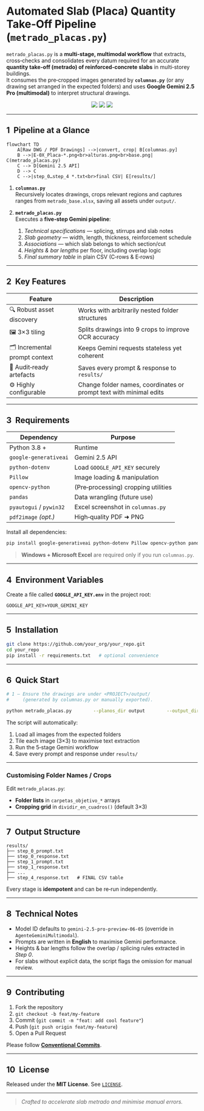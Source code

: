 
# Automated Slab (Placa) Quantity Take‑Off Pipeline (`metrado_placas.py`)

`metrado_placas.py` is a **multi‑stage, multimodal workflow** that extracts,
cross‑checks and consolidates every datum required for an accurate
**quantity take‑off (metrado) of reinforced‑concrete slabs** in multi‑storey
buildings.  
It consumes the pre‑cropped images generated by **`columnas.py`** (or any
drawing set arranged in the expected folders) and uses
**Google Gemini 2.5 Pro (multimodal)** to interpret structural drawings.

<p align="center">
  <img src="https://img.shields.io/badge/python-3.8%2B-blue" />
  <img src="https://img.shields.io/badge/License-MIT-green" />
  <img src="https://img.shields.io/badge/AI-Gemini_2.5_Multimodal-critical" />
</p>

---

## 1&nbsp;&nbsp;Pipeline at a Glance

```mermaid
flowchart TD
    A[Raw DWG / PDF Drawings] -->|convert, crop| B[columnas.py]
    B -->|E‑0X_Placa‑*.png<br>alturas.png<br>base.png| C(metrado_placas.py)
    C --> D[Gemini 2.5 API]
    D --> C
    C -->|step_0…step_4 *.txt<br>final CSV| E[results/]
```

1. **`columnas.py`**  
   Recursively locates drawings, crops relevant regions and captures ranges
   from `metrado_base.xlsx`, saving all assets under `output/`.

2. **`metrado_placas.py`**  
   Executes a **five‑step Gemini pipeline**:
   1. *Technical specifications* — splicing, stirrups and slab notes  
   2. *Slab geometry* — width, length, thickness, reinforcement schedule  
   3. *Associations* — which slab belongs to which section/cut  
   4. *Heights & bar lengths* per floor, including overlap logic  
   5. *Final summary table* in plain CSV (C‑rows & E‑rows)

---

## 2&nbsp;&nbsp;Key Features

| Feature | Description |
|---------|-------------|
| 🔍 Robust asset discovery | Works with arbitrarily nested folder structures |
| 🖼️ 3×3 tiling | Splits drawings into 9 crops to improve OCR accuracy |
| 🗂️ Incremental prompt context | Keeps Gemini requests stateless yet coherent |
| 📑 Audit‑ready artefacts | Saves every prompt & response to `results/` |
| ⚙️ Highly configurable | Change folder names, coordinates or prompt text with minimal edits |

---

## 3&nbsp;&nbsp;Requirements

| Dependency | Purpose |
|------------|---------|
| Python 3.8 + | Runtime |
| `google‑generativeai` | Gemini 2.5 API |
| `python‑dotenv` | Load `GOOGLE_API_KEY` securely |
| `Pillow` | Image loading & manipulation |
| `opencv‑python` | (Pre‑processing) cropping utilities |
| `pandas` | Data wrangling (future use) |
| `pyautogui` / `pywin32` | Excel screenshot in `columnas.py` |
| `pdf2image` *(opt.)* | High‑quality PDF ➜ PNG |

Install all dependencies:

```bash
pip install google-generativeai python-dotenv Pillow opencv-python pandas pyautogui pywin32 pdf2image
```

> **Windows + Microsoft Excel** are required only if you run `columnas.py`.

---

## 4&nbsp;&nbsp;Environment Variables

Create a file called **`GOOGLE_API_KEY.env`** in the project root:

```
GOOGLE_API_KEY=YOUR_GEMINI_KEY
```

---

## 5&nbsp;&nbsp;Installation

```bash
git clone https://github.com/your_org/your_repo.git
cd your_repo
pip install -r requirements.txt   # optional convenience
```

---

## 6&nbsp;&nbsp;Quick Start

```bash
# 1 – Ensure the drawings are under <PROJECT>/output/
#     (generated by columnas.py or manually exported).

python metrado_placas.py        --planos_dir output        --output_dir results
```

The script will automatically:

1. Load all images from the expected folders  
2. Tile each image (3×3) to maximise text extraction  
3. Run the 5‑stage Gemini workflow  
4. Save every prompt and response under `results/`

---

### Customising Folder Names / Crops

Edit `metrado_placas.py`:

- **Folder lists** in `carpetas_objetivo_*` arrays  
- **Cropping grid** in `dividir_en_cuadros()` (default 3×3)

---

## 7&nbsp;&nbsp;Output Structure

```
results/
├── step_0_prompt.txt
├── step_0_response.txt
├── step_1_prompt.txt
├── step_1_response.txt
├── ...
├── step_4_response.txt   # FINAL CSV table
```

Every stage is **idempotent** and can be re‑run independently.

---

## 8&nbsp;&nbsp;Technical Notes

* Model ID defaults to `gemini-2.5-pro-preview-06-05`
  (override in `AgenteGeminiMultimodal`).  
* Prompts are written in **English** to maximise Gemini performance.  
* Heights & bar lengths follow the overlap / splicing rules extracted in *Step 0*.  
* For slabs without explicit data, the script flags the omission for manual review.

---

## 9&nbsp;&nbsp;Contributing

1. Fork the repository  
2. `git checkout -b feat/my-feature`  
3. Commit (`git commit -m "feat: add cool feature"`)  
4. Push (`git push origin feat/my-feature`)  
5. Open a Pull Request

Please follow **[Conventional Commits](https://www.conventionalcommits.org/)**.

---

## 10&nbsp;&nbsp;License

Released under the **MIT License**. See [`LICENSE`](LICENSE).

---

> *Crafted to accelerate slab metrado and minimise manual errors.*
